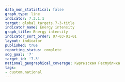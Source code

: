 ```yaml
---
data_non_statistical: false
graph_type: line
indicator: 7.3.1.1
target: global_targets.7-3-title
indicator_name: Energy intensity
graph_title: Energy intensity
indicator_sort_order: 07-03-01-01
layout: indicator
published: true
reporting_status: complete
sdg_goal: '7'
target_id: '7.3'
national_geographical_coverage: Кыргызская Республика
tags:
- custom.national
---
```

